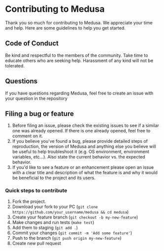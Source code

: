 # Contributing to Medusa

Thank you so much for contributing to Medusa. We appreciate your time and help.
Here are some guidelines to help you get started.

## Code of Conduct

Be kind and respectful to the members of the community. Take time to educate
others who are seeking help. Harassment of any kind will not be tolerated.

## Questions

If you have questions regarding Medusa, feel free to create an issue with your question in the repository

## Filing a bug or feature

1. Before filing an issue, please check the existing issues to see if a similar one was already opened. If there is one already opened, feel free to comment on it.
1. If you believe you've found a bug, please provide detailed steps of reproduction, the version of Medusa and anything else you believe will be useful to help troubleshoot it (e.g. OS environment, environment variables, etc...). Also state the current behavior vs. the expected behavior.
1. If you'd like to see a feature or an enhancement please open an issue with a clear title and description of what the feature is and why it would be beneficial to the project and its users.

### Quick steps to contribute

1. Fork the project.
1. Download your fork to your PC (`git clone https://github.com/your_username/medusa && cd medusa`)
1. Create your feature branch (`git checkout -b my-new-feature`)
1. Make changes and run tests (`make test`)
1. Add them to staging (`git add .`)
1. Commit your changes (`git commit -m 'Add some feature'`)
1. Push to the branch (`git push origin my-new-feature`)
1. Create new pull request